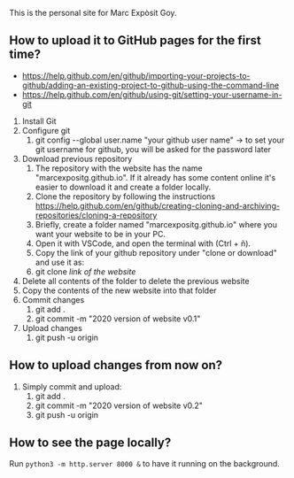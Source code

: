 This is the personal site for Marc Expòsit Goy.

## How to upload it to GitHub pages for the first time?

- https://help.github.com/en/github/importing-your-projects-to-github/adding-an-existing-project-to-github-using-the-command-line
- https://help.github.com/en/github/using-git/setting-your-username-in-git

1. Install Git
2. Configure git
    1. git config --global user.name "your github user name"   -> to set your git username for github, you will be asked for the password later
3. Download previous repository
    1. The repository with the website has the name "marcexpositg.github.io". If it already has some content online it's easier to download it and create a folder locally.
    2. Clone the repository by following the instructions https://help.github.com/en/github/creating-cloning-and-archiving-repositories/cloning-a-repository
    3. Briefly, create a folder named "marcexpositg.github.io" where you want your website to be in your PC.
    4. Open it with VSCode, and open the terminal with (Ctrl + ñ).
    5. Copy the link of your github repository under "clone or download" and use it as:
    6. git clone *link of the website*
4. Delete all contents of the folder to delete the previous website
5. Copy the contents of the new website into that folder
6. Commit changes
   1. git add .
   2. git commit -m "2020 version of website v0.1"
7. Upload changes
   1. git push -u origin

## How to upload changes from now on?

1. Simply commit and upload:
   1. git add .
   2. git commit -m "2020 version of website v0.2"
   3. git push -u origin

## How to see the page locally?

Run `python3 -m http.server 8000 &` to have it running on the background.
